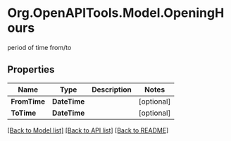 # Org.OpenAPITools.Model.OpeningHours
period of time from/to
## Properties

Name | Type | Description | Notes
------------ | ------------- | ------------- | -------------
**FromTime** | **DateTime** |  | [optional] 
**ToTime** | **DateTime** |  | [optional] 

[[Back to Model list]](../README.md#documentation-for-models) [[Back to API list]](../README.md#documentation-for-api-endpoints) [[Back to README]](../README.md)

